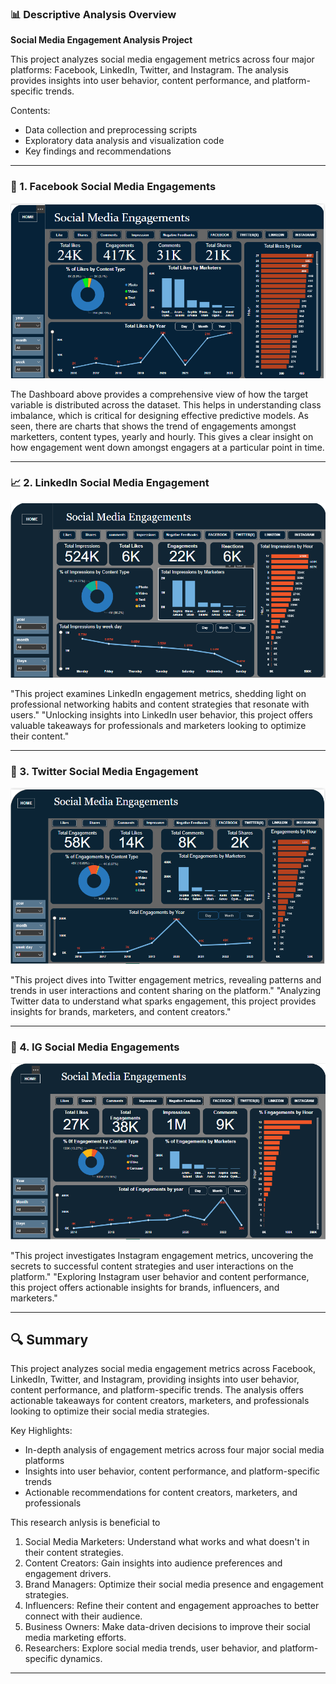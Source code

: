 ### 📊 Descriptive Analysis Overview

**Social Media Engagement Analysis Project**

This project analyzes social media engagement metrics across four major platforms: Facebook, LinkedIn, Twitter, and Instagram. The analysis provides insights into user behavior, content performance, and platform-specific trends.

Contents:
- Data collection and preprocessing scripts
- Exploratory data analysis and visualization code
- Key findings and recommendations

---

### 🧮 1. Facebook Social Media Engagements

![Engagement Analysis](Facebook.png)

The Dashboard above provides a comprehensive view of how the target variable is distributed across the dataset. This helps in understanding class imbalance, which is critical for designing effective predictive models. As seen, there are charts that shows the trend of engagements amongst marketters, content types, yearly and hourly. This gives a clear insight on  how engagement went down amongst engagers at a particular point in time.

---

### 📈 2. LinkedIn Social Media Engagement

![Impression Analysis](LinkedIn.png)

"This project examines LinkedIn engagement metrics, shedding light on professional networking habits and content strategies that resonate with users."
"Unlocking insights into LinkedIn user behavior, this project offers valuable takeaways for professionals and marketers looking to optimize their content."

---

### 🧭 3. Twitter Social Media Engagement

![Engagement Analysis](Twitter.png)

"This project dives into Twitter engagement metrics, revealing patterns and trends in user interactions and content sharing on the platform."
"Analyzing Twitter data to understand what sparks engagement, this project provides insights for brands, marketers, and content creators."


---

### 🧱 4. IG Social Media Engagements

![Engagement Analysis](IG.png)

 "This project investigates Instagram engagement metrics, uncovering the secrets to successful content strategies and user interactions on the platform." 
 "Exploring Instagram user behavior and content performance, this project offers actionable insights for brands, influencers, and marketers."

---

## 🔍 Summary

This project analyzes social media engagement metrics across Facebook, LinkedIn, Twitter, and Instagram, providing insights into user behavior, content performance, and platform-specific trends. The analysis offers actionable takeaways for content creators, marketers, and professionals looking to optimize their social media strategies.

Key Highlights:

- In-depth analysis of engagement metrics across four major social media platforms
- Insights into user behavior, content performance, and platform-specific trends
- Actionable recommendations for content creators, marketers, and professionals
  
This research  anlysis is beneficial to
1. Social Media Marketers: Understand what works and what doesn't in their content strategies.
2. Content Creators: Gain insights into audience preferences and engagement drivers.
3. Brand Managers: Optimize their social media presence and engagement strategies.
4. Influencers: Refine their content and engagement approaches to better connect with their audience.
5. Business Owners: Make data-driven decisions to improve their social media marketing efforts.
6. Researchers: Explore social media trends, user behavior, and platform-specific dynamics.


---
